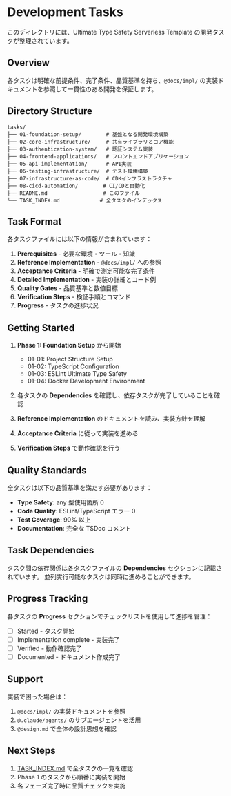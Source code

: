 # Development Tasks

このディレクトリには、Ultimate Type Safety Serverless Template の開発タスクが整理されています。

## Overview

各タスクは明確な前提条件、完了条件、品質基準を持ち、`@docs/impl/` の実装ドキュメントを参照して一貫性のある開発を保証します。

## Directory Structure

```
tasks/
├── 01-foundation-setup/        # 基盤となる開発環境構築
├── 02-core-infrastructure/     # 共有ライブラリとコア機能
├── 03-authentication-system/   # 認証システム実装
├── 04-frontend-applications/   # フロントエンドアプリケーション
├── 05-api-implementation/      # API実装
├── 06-testing-infrastructure/  # テスト環境構築
├── 07-infrastructure-as-code/  # CDKインフラストラクチャ
├── 08-cicd-automation/        # CI/CDと自動化
├── README.md                  # このファイル
└── TASK_INDEX.md             # 全タスクのインデックス
```

## Task Format

各タスクファイルには以下の情報が含まれています：

1. **Prerequisites** - 必要な環境・ツール・知識
2. **Reference Implementation** - `@docs/impl/` への参照
3. **Acceptance Criteria** - 明確で測定可能な完了条件
4. **Detailed Implementation** - 実装の詳細とコード例
5. **Quality Gates** - 品質基準と数値目標
6. **Verification Steps** - 検証手順とコマンド
7. **Progress** - タスクの進捗状況

## Getting Started

1. **Phase 1: Foundation Setup** から開始
   - 01-01: Project Structure Setup
   - 01-02: TypeScript Configuration
   - 01-03: ESLint Ultimate Type Safety
   - 01-04: Docker Development Environment

2. 各タスクの **Dependencies** を確認し、依存タスクが完了していることを確認

3. **Reference Implementation** のドキュメントを読み、実装方針を理解

4. **Acceptance Criteria** に従って実装を進める

5. **Verification Steps** で動作確認を行う

## Quality Standards

全タスクは以下の品質基準を満たす必要があります：

- **Type Safety**: any 型使用箇所 0
- **Code Quality**: ESLint/TypeScript エラー 0
- **Test Coverage**: 90% 以上
- **Documentation**: 完全な TSDoc コメント

## Task Dependencies

タスク間の依存関係は各タスクファイルの **Dependencies** セクションに記載されています。
並列実行可能なタスクは同時に進めることができます。

## Progress Tracking

各タスクの **Progress** セクションでチェックリストを使用して進捗を管理：

- [ ] Started - タスク開始
- [ ] Implementation complete - 実装完了
- [ ] Verified - 動作確認完了
- [ ] Documented - ドキュメント作成完了

## Support

実装で困った場合は：

1. `@docs/impl/` の実装ドキュメントを参照
2. `@.claude/agents/` のサブエージェントを活用
3. `@design.md` で全体の設計思想を確認

## Next Steps

1. [TASK_INDEX.md](./TASK_INDEX.md) で全タスクの一覧を確認
2. Phase 1 のタスクから順番に実装を開始
3. 各フェーズ完了時に品質チェックを実施